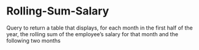 # Rolling-Sum-Salary
Query to return a table that displays, for each month in the first half of the year, the rolling sum of the employee’s salary for that month and the following two months
